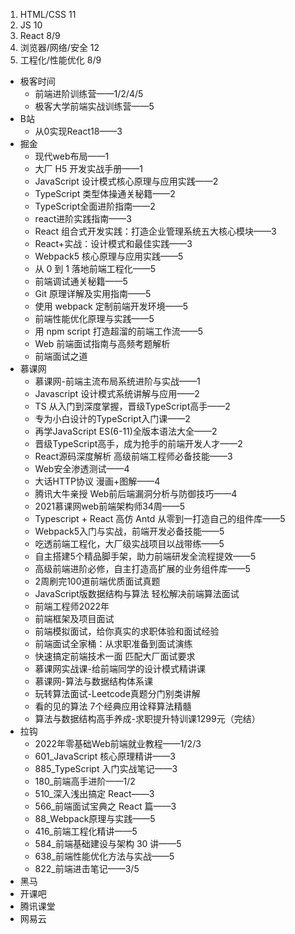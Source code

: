 1. HTML/CSS 11
2. JS 10
3. React 8/9
4. 浏览器/网络/安全 12
5. 工程化/性能优化 8/9



- 极客时间
  - 前端进阶训练营——1/2/4/5
  - 极客大学前端实战训练营——5
- B站
  - 从0实现React18——3
- 掘金
  - 现代web布局——1
  - 大厂 H5 开发实战手册——1
  - JavaScript 设计模式核⼼原理与应⽤实践——2
  - TypeScript 类型体操通关秘籍——2
  - TypeScript全面进阶指南——2
  - react进阶实践指南——3
  - React 组合式开发实践：打造企业管理系统五大核心模块——3
  - React+实战：设计模式和最佳实践——3
  - Webpack5 核心原理与应用实践——5
  - 从 0 到 1 落地前端工程化——5
  - 前端调试通关秘籍——5
  - Git 原理详解及实用指南——5
  - 使用 webpack 定制前端开发环境——5
  - 前端性能优化原理与实践——5
  - 用 npm script 打造超溜的前端工作流——5
  - Web 前端面试指南与高频考题解析
  - 前端面试之道
- 慕课网
  - 慕课网-前端主流布局系统进阶与实战——1
  - Javascript 设计模式系统讲解与应用——2
  - TS 从入门到深度掌握，晋级TypeScript高手——2
  - 专为小白设计的TypeScript入门课——2
  - 再学JavaScript ES(6-11)全版本语法大全——2
  - 晋级TypeScript高手，成为抢手的前端开发人才——2
  - React源码深度解析 高级前端工程师必备技能——3
  - Web安全渗透测试——4
  - 大话HTTP协议 漫画+图解——4
  - 腾讯大牛亲授 Web前后端漏洞分析与防御技巧——4
  - 2021慕课网web前端架构师34周——5
  - Typescript + React 高仿 Antd 从零到一打造自己的组件库——5
  - Webpack5入门与实战，前端开发必备技能——5
  - 吃透前端工程化，大厂级实战项目以战带练——5
  - 自主搭建5个精品脚手架，助力前端研发全流程提效——5
  - 高级前端进阶必修，自主打造高扩展的业务组件库——5
  - 2周刷完100道前端优质面试真题
  - JavaScript版数据结构与算法 轻松解决前端算法面试
  - 前端工程师2022年
  - 前端框架及项目面试
  - 前端模拟面试，给你真实的求职体验和面试经验
  - 前端面试全家桶：从求职准备到面试演练
  - 快速搞定前端技术一面 匹配大厂面试要求
  - 慕课网实战课-给前端同学的设计模式精讲课
  - 慕课网-算法与数据结构体系课
  - 玩转算法面试-Leetcode真题分门别类讲解
  - 看的见的算法 7个经典应用诠释算法精髓
  - 算法与数据结构高手养成-求职提升特训课1299元（完结）
- 拉钩
  - 2022年零基础Web前端就业教程——1/2/3
  - 601_JavaScript 核心原理精讲——3
  - 885_TypeScript 入门实战笔记——3
  - 180_前端高手进阶——1/2
  - 510_深入浅出搞定 React——3
  - 566_前端面试宝典之 React 篇——3
  - 88_Webpack原理与实践——5
  - 416_前端工程化精讲——5
  - 584_前端基础建设与架构 30 讲——5
  - 638_前端性能优化方法与实战——5
  - 822_前端进击笔记——3/5
- 黑马
- 开课吧
- 腾讯课堂
- 网易云